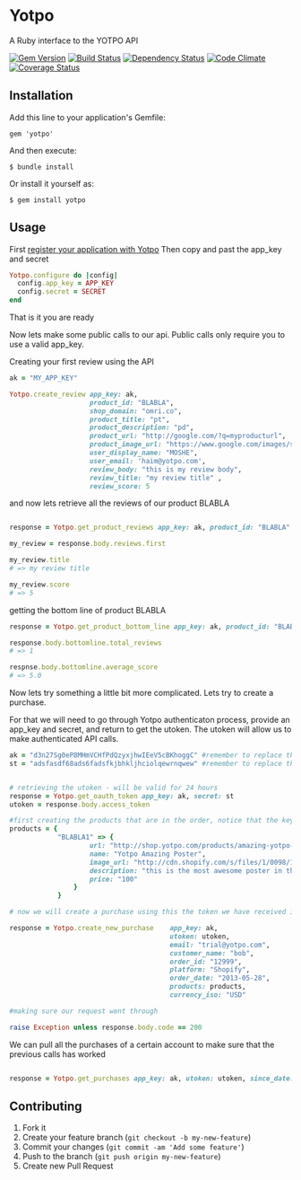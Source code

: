 # Yotpo

A Ruby interface to the YOTPO API

[gem]: http://rubygems.org/gems/yotpo
[travis]: http://travis-ci.org/YotpoLtd/yotpo-ruby
[gemnasium]: https://gemnasium.com/YotpoLtd/yotpo-ruby
[codeclimate]: https://codeclimate.com/github/YotpoLtd/yotpo-ruby
[coveralls]: https://coveralls.io/r/YotpoLtd/yotpo-ruby

[![Gem Version](https://badge.fury.io/rb/yotpo.png)][gem]
[![Build Status](https://secure.travis-ci.org/YotpoLtd/yotpo-ruby.png?branch=master)][travis]
[![Dependency Status](https://gemnasium.com/YotpoLtd/yotpo-ruby.png?travis)][gemnasium]
[![Code Climate](https://codeclimate.com/github/YotpoLtd/yotpo-ruby.png)][codeclimate]
[![Coverage Status](https://coveralls.io/repos/YotpoLtd/yotpo-ruby/badge.png?branch=master)][coveralls]

## Installation

Add this line to your application's Gemfile:

    gem 'yotpo'

And then execute:

    $ bundle install

Or install it yourself as:

    $ gem install yotpo

## Usage

First [register your application with Yotpo][register]
Then copy and past the app_key and secret
```ruby
Yotpo.configure do |config|
  config.app_key = APP_KEY
  config.secret = SECRET
end
```
That is it you are ready

Now lets make some public calls to our api. Public calls only require you to use a valid app_key.

Creating your first review using the API

```ruby
ak = "MY_APP_KEY"

Yotpo.create_review app_key: ak,
                    product_id: "BLABLA",
                    shop_domain: "omri.co",
                    product_title: "pt",
                    product_description: "pd",
                    product_url: "http://google.com/?q=myproducturl",
                    product_image_url: "https://www.google.com/images/srpr/logo4w.png",
                    user_display_name: "MOSHE",
                    user_email: 'haim@yotpo.com',
                    review_body: "this is my review body",
                    review_title: "my review title" ,
                    review_score: 5
```

and now lets retrieve all the reviews of our product BLABLA

```ruby

response = Yotpo.get_product_reviews app_key: ak, product_id: "BLABLA"

my_review = response.body.reviews.first

my_review.title
# => my review title

my_review.score
# => 5

```

getting the bottom line of product BLABLA

```ruby
response = Yotpo.get_product_bottom_line app_key: ak, product_id: "BLABLA"

response.body.bottomline.total_reviews
# => 1

respnse.body.bottomline.average_score
# => 5.0
```

Now lets try something a little bit more complicated. Lets try to create a purchase.

For that we will need to go through Yotpo authenticaton process, provide an app_key and secret, and return to get the utoken. The utoken will allow us to make authenticated API calls.

```ruby
ak = "d3n27Sg0eP8MHmVCHfPdQzyxjhwIEeV5cBKhoggC" #remember to replace the APP_KEY with your own.
st = "adsfasdf68ads6fadsfkjbhkljhciolqewrnqwew" #remember to replace the SECRET with your own.


# retrieving the utoken - will be valid for 24 hours
response = Yotpo.get_oauth_token app_key: ak, secret: st
utoken = response.body.access_token

#first creating the products that are in the order, notice that the key of the product hash is the product_sku
products = {
            "BLABLA1" => {
                    url: "http://shop.yotpo.com/products/amazing-yotpo-poster",
                    name: "Yotpo Amazing Poster",
                    image_url: "http://cdn.shopify.com/s/files/1/0098/1912/products/qa2_medium.png?41",
                    description: "this is the most awesome poster in the world!",
                    price: "100"
                }
            }

# now we will create a purchase using this the token we have received in the previous step

response = Yotpo.create_new_purchase    app_key: ak,
                                        utoken: utoken,
                                        email: "trial@yotpo.com",
                                        customer_name: "bob",
                                        order_id: "12999",
                                        platform: "Shopify",
                                        order_date: "2013-05-28",
                                        products: products,
                                        currency_iso: "USD"

#making sure our request went through

raise Exception unless response.body.code == 200

```

We can pull all the purchases of a certain account to make sure that the previous calls has worked

```ruby

response = Yotpo.get_purchases app_key: ak, utoken: utoken, since_date: "2013-05-26"

```


[register]: https://www.yotpo.com/register

## Contributing

1. Fork it
2. Create your feature branch (`git checkout -b my-new-feature`)
3. Commit your changes (`git commit -am 'Add some feature'`)
4. Push to the branch (`git push origin my-new-feature`)
5. Create new Pull Request
